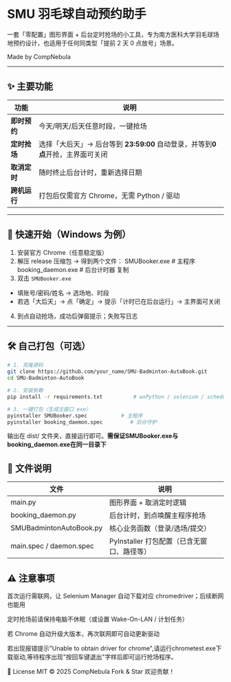 # SMU 羽毛球自动预约助手

一套「零配置」图形界面 + 后台定时抢场的小工具，专为南方医科大学羽毛球场地预约设计，也适用于任何同类型「提前 2 天 0 点放号」场景。

Made by CompNebula

---

## ✨ 主要功能

| 功能 | 说明 |
| ---- | ---- |
| **即时预约** | 今天/明天/后天任意时段，一键抢场 |
| **定时抢场** | 选择「大后天」→ 后台等到 **23:59:00** 自动登录，并等到**0点**开抢，主界面可关闭 |
| **取消定时** | 随时终止后台计时，重新选择日期 |
| **跨机运行** | 打包后仅需官方 Chrome，无需 Python / 驱动 |

---

## 🚀 快速开始（Windows 为例）

1. 安装官方 Chrome（任意稳定版）  
2. 解压 release 压缩包 → 得到两个文件：
SMUBooker.exe          # 主程序
booking_daemon.exe     # 后台计时器
复制
3. 双击 `SMUBooker.exe`  
- 填账号/密码/姓名 → 选场地、时段  
- 若选「大后天」→ 点「确定」→ 提示「计时已在后台运行」→ 主界面可关闭  
4. 到点自动抢场，成功后弹窗提示；失败写日志

---

## 🛠️ 自己打包（可选）

```bash
# 1. 克隆源码
git clone https://github.com/your_name/SMU-Badminton-AutoBook.git
cd SMU-Badminton-AutoBook

# 2. 安装依赖
pip install -r requirements.txt          # wxPython / selenium / schedule / pyinstaller

# 3. 一键打包（生成无窗口 exe）
pyinstaller SMUBooker.spec           # 主程序
pyinstaller booking_daemon.spec         # 后台守护
```

输出在 dist/ 文件夹，直接运行即可。**需保证SMUBooker.exe与booking_daemon.exe在同一目录下**
## 📂 文件说明

| 文件 | 说明 |
| ---- | ---- |
| main.py | 	图形界面 + 取消定时逻辑| 
| booking_daemon.py | 	后台计时，到点唤醒主程序抢场| 
| SMUBadmintonAutoBook.py | 	核心业务函数（登录/选场/提交）| 
| main.spec / daemon.spec | 	PyInstaller 打包配置（已含无窗口、路径等）| 

## ⚠️ 注意事项

首次运行需联网，让 Selenium Manager 自动下载对应 chromedriver；后续断网也能用

定时抢场前请保持电脑不休眠（或设置 Wake-On-LAN / 计划任务）

若 Chrome 自动升级大版本，再次联网即可自动更新驱动

若出现报错提示"Unable to obtain driver for chrome",请运行chrometest.exe下载驱动,等待程序出现"按回车键退出"字样后即可运行抢场程序。

📄 License
MIT © 2025 CompNebula
Fork & Star 欢迎贡献！

